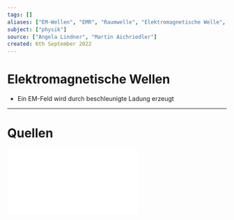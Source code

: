 ```yaml
---
tags: []
aliases: ["EM-Wellen", "EMR", "Raumwelle", "Elektromagnetische Welle", "EM-Welle", "EM-Feld", "EM-Wellenfeld"]
subject: ["physik"]
source: ["Angela Lindner", "Martin Aichriedler"]
created: 6th September 2022
---
```


# Elektromagnetische Wellen
- Ein EM-Feld wird durch beschleunigte Ladung erzeugt

---
# Quellen
![spectrum_20090210](assets/spectrum_20090210.pdf)